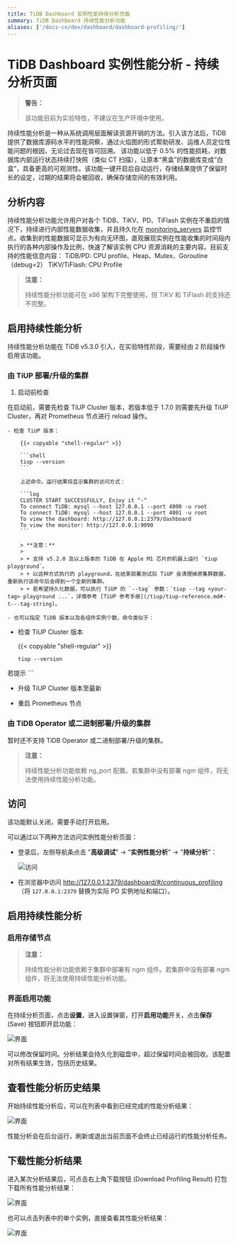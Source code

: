 ```yaml
---
title: TiDB Dashboard 实例性能持续分析页面
summary: TiDB Dashboard 持续性能分析功能
aliases: ['/docs-cn/dev/dashboard/dashboard-profiling/']
---
```


# TiDB Dashboard 实例性能分析 - 持续分析页面

> **警告：**
>
> 该功能目前为实验特性，不建议在生产环境中使用。

持续性能分析是一种从系统调用层面解读资源开销的方法。引入该方法后，TiDB 提供了数据库源码水平的性能洞察，通过火焰图的形式帮助研发、运维人员定位性能问题的根因，无论过去现在皆可回溯。
该功能以低于 0.5% 的性能损耗，对数据库内部运行状态持续打快照（类似 CT 扫描），让原本“黑盒”的数据库变成“白盒”，具备更高的可观测性。该功能一键开启后自动运行，存储结果提供了保留时长的设定，过期的结果将会被回收，确保存储空间的有效利用。

## 分析内容

持续性能分析功能允许用户对各个 TiDB、TiKV、PD、TiFlash 实例在不重启的情况下，持续进行内部性能数据收集，并且持久化在 [monitoring_servers](https://docs.pingcap.com/zh/tidb/stable/tiup-cluster-topology-reference#monitoring_servers) 监控节点。收集到的性能数据可显示为有向无环图，直观展现实例在性能收集的时间段内执行的各种内部操作及比例，快速了解该实例 CPU 资源消耗的主要内容。目前支持的性能信息内容：
TiDB/PD: CPU profile、Heap、Mutex、Goroutine（debug=2）
TiKV/TiFlash: CPU Profile

> **注意：**
>
> 持续性能分析功能可在 x86 架构下完整使用，但 TiKV 和 TiFlash 的支持还不完整。

## 启用持续性能分析

持续性能分析功能在 TiDB v5.3.0 引入，在实验特性阶段，需要经由 2 阶段操作启用该功能。

### 由 TiUP 部署/升级的集群

1. 启动前检查

在启动前，需要先检查 TiUP Cluster 版本，若版本低于 1.7.0 则需要先升级 TiUP Cluster，再对 Prometheus 节点进行 reload 操作。

    - 检查 TiUP 版本：

        {{< copyable "shell-regular" >}}

        ```shell
        tiup --version
        ```

        上述命令。运行结果将显示集群的访问方式：

        ```log
        CLUSTER START SUCCESSFULLY, Enjoy it ^-^
        To connect TiDB: mysql --host 127.0.0.1 --port 4000 -u root
        To connect TiDB: mysql --host 127.0.0.1 --port 4001 -u root
        To view the dashboard: http://127.0.0.1:2379/dashboard
        To view the monitor: http://127.0.0.1:9090
        ```

        > **注意：**
        >
        > + 支持 v5.2.0 及以上版本的 TiDB 在 Apple M1 芯片的机器上运行 `tiup playground`。
        > + 以这种方式执行的 playground，在结束部署测试后 TiUP 会清理掉原集群数据，重新执行该命令后会得到一个全新的集群。
        > + 若希望持久化数据，可以执行 TiUP 的 `--tag` 参数：`tiup --tag <your-tag> playground ...`，详情参考 [TiUP 参考手册](/tiup/tiup-reference.md#-t---tag-string)。

    - 也可以指定 TiDB 版本以及各组件实例个数，命令类似于：



  - 检查 TiUP Cluster 版本

    {{< copyable "shell-regular" >}}

    ```shell
    tiup --version
    ```
  若提示
    ```
    
- 升级 TiUP Cluster 版本至最新


- 重启 Prometheus 节点



### 由 TiDB Operator 或二进制部署/升级的集群
暂时还不支持 TiDB Operator 或二进制部署/升级的集群。

> **注意：**
>
> 持续性能分析功能依赖 ng_port 配置。若集群中没有部署 ngm 组件，将无法使用持续性能分析功能。


## 访问

该功能默认关闭，需要手动打开启用。

可以通过以下两种方法访问实例性能分析页面：

- 登录后，左侧导航条点击 "**高级调试**" → "**实例性能分析**" → "**持续分析**"：

  ![访问]()

- 在浏览器中访问 <http://127.0.0.1:2379/dashboard/#/continuous_profiling>（将 `127.0.0.1:2379` 替换为实际 PD 实例地址和端口）。

## 启用持续性能分析

### 启用存储节点



> **注意：**
>
> 持续性能分析功能依赖于集群中部署有 ngm 组件。若集群中没有部署 ngm 组件，将无法使用持续性能分析功能。

### 界面启用功能

在持续分析页面，点击**设置**，进入设置弹窗，打开**启用功能**开关，点击**保存** (Save) 按钮即开启功能：

![界面]()

可以修改保留时间。分析结果会持久化到磁盘中，超过保留时间会被回收。该配置对所有结果生效，包括历史结果。

## 查看性能分析历史结果

开始持续性能分析后，可以在列表中看到已经完成的性能分析结果：

![界面]()

性能分析会在后台运行，刷新或退出当前页面不会终止已经运行的性能分析任务。

## 下载性能分析结果

进入某次分析结果后，可点击右上角下载按钮 (Download Profiling Result) 打包下载所有性能分析结果：

![界面]()

也可以点击列表中的单个实例，直接查看其性能分析结果：

![界面]()


